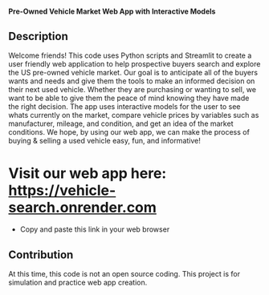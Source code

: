 #### Pre-Owned Vehicle Market Web App with Interactive Models

## Description
Welcome friends! This code uses Python scripts and Streamlit to create a user friendly web application to help prospective buyers search and explore the US pre-owned vehicle market. Our goal is to anticipate all of the buyers wants and needs and give them the tools to make an informed decision on their next used vehicle. Whether they are purchasing or wanting to sell, we want to be able to give them the peace of mind knowing they have made the right decision. 
The app uses interactive models for the user to see whats currently on the market, compare vehicle prices by variables such as manufacturer, mileage, and condition, and get an idea of the market conditions. We hope, by using our web app, we can make the process of buying & selling a used vehicle easy, fun, and informative! 

# Visit our web app here: https://vehicle-search.onrender.com 
- Copy and paste this link in your web browser

## Contribution 
At this time, this code is not an open source coding. This project is for simulation and practice web app creation. 


 



